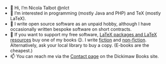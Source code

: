 - 👋 Hi, I’m Nicola Talbot @nlct
- 👀 I’m interested in programming (mostly Java and PHP) and TeX (mostly LaTeX).
- 🌱 I write open source software as an unpaid hobby, although I have occasionally written bespoke software on short contracts.
- 💞️ If you want to support my free software, [LaTeX packages and LaTeX resources](https://www.dickimaw-books.com/latexresources.html) buy one of my books 😉.
I write [fiction](https://www.dickimaw-books.com/fiction) and [non-fiction](https://www.dickimaw-books.com/latex). Alternatively, ask your local library to buy a copy. (E-books are the cheapest.)
- 📫 You can reach me via the [Contact page](https://www.dickimaw-books.com/contact) on the Dickimaw Books site.

<!---
nlct/nlct is a ✨ special ✨ repository because its `README.md` (this file) appears on your GitHub profile.
You can click the Preview link to take a look at your changes.
--->
